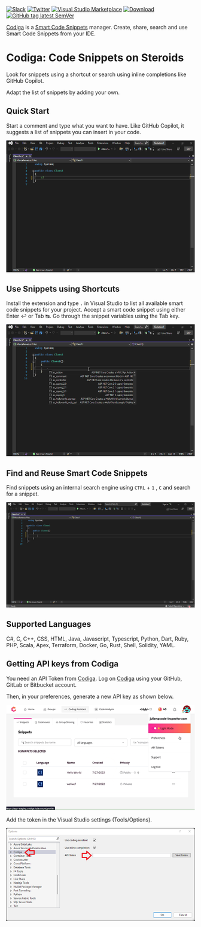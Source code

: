 [![Slack](https://img.shields.io/badge/Slack-@codigahq.svg?logo=slack)](https://join.slack.com/t/codigahq/shared_invite/zt-9hvmfwie-9BUVFwZDwvpIGlkHv2mzYQ)
[![Twitter](https://img.shields.io/badge/Twitter-getcodiga-blue?logo=twitter&logoColor=blue&color=blue)](https://twitter.com/getcodiga)
[![Visual Studio Marketplace](https://vsmarketplacebadge.apphb.com/installs-short/codiga.vsextension.svg?style=flat-square)](https://marketplace.visualstudio.com/items?itemName=codiga.vsextension)
[![Download](https://vsmarketplacebadge.apphb.com/downloads-short/codiga.vsextension.svg)](https://marketplace.visualstudio.com/items?itemName=codiga.vsextension)
[![GitHub tag latest SemVer](https://img.shields.io/github/v/tag/codiga/visualstudio-extension)](https://github.com/codiga/visualstudio-extension/releases/latest)


[Codiga](https://www.codiga.io) is a [Smart Code Snippets](https://www.codiga.io/code-snippets/smart-code-snippets/) manager. Create, share, search and use Smart Code Snippets from your IDE.

# Codiga: Code Snippets on Steroids

Look for snippets using a shortcut or search using inline completions like GitHub Copilot.

Adapt the list of snippets by adding your own.

## Quick Start

Start a comment and type what you want to have. Like GitHub Copilot, it suggests a list of snippets you can insert in your code.

![Use of smart code snippet in C#](https://github.com/codiga/visualstudio-extension/raw/main/images/inline.gif)

## Use Snippets using Shortcuts

Install the extension and type `.` in Visual Studio to list all available smart code snippets for your project. Accept a smart code snippet using either Enter ↩ or Tab ↹. Go through the snippet variables using the Tab key.

![Use of smart code snippet in C#](https://github.com/codiga/visualstudio-extension/raw/main/images/shortcut.gif)

## Find and Reuse Smart Code Snippets

Find snippets using an internal search engine using `CTRL` + `1` , `C` and search for a snippet.

![Coding Assistant to find snippets](https://github.com/codiga/visualstudio-extension/raw/main/images/search.gif)

## Supported Languages

C#, C, C++, CSS, HTML, Java, Javascript, Typescript, Python, Dart, Ruby, PHP, Scala, Apex, Terraform, Docker, Go, Rust, Shell, Solidity, YAML.

## Getting API keys from Codiga

You need an API Token from [Codiga](https://codiga.io).
Log on [Codiga](https://app.codiga.io) using your GitHub, GitLab or Bitbucket account.

Then, in your preferences, generate a new API key as shown below.

![Generate API Token on Codiga](https://github.com/codiga/visualstudio-extension/raw/main/images/api-token-creation.gif)

Add the token in the Visual Studio settings (Tools/Options).

![Enter your API keys](https://github.com/codiga/visualstudio-extension/raw/main/images/settings.png)
